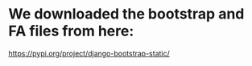 # We downloaded the bootstrap and FA files from here:
https://pypi.org/project/django-bootstrap-static/
